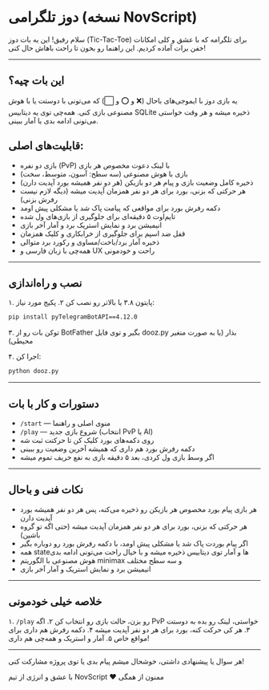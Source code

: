 # دوز تلگرامی (نسخه NovScript)

سلام رفیق! این یه بات دوز (Tic-Tac-Toe) برای تلگرامه که با عشق و کلی امکانات خفن برات آماده کردیم. این راهنما رو بخون تا راحت باهاش حال کنی!

---

## این بات چیه؟

یه بازی دوز با ایموجی‌های باحال (❌ و ⭕ و ⬜️) که می‌تونی با دوستت یا با هوش مصنوعی بازی کنی. همه‌چی توی یه دیتابیس SQLite ذخیره میشه و هر وقت خواستی می‌تونی ادامه بدی یا آمار ببینی.

## قابلیت‌های اصلی:

* بازی دو نفره (PvP) با لینک دعوت مخصوص هر بازی
* بازی با هوش مصنوعی (سه سطح: آسون، متوسط، سخت)
* ذخیره کامل وضعیت بازی و پیام هر دو بازیکن (هر دو نفر همیشه بورد آپدیت دارن)
* هر حرکتی که بزنی، بورد برای هر دو نفر همزمان آپدیت میشه (دیگه لازم نیست رفرش بزنی)
* دکمه رفرش بورد برای مواقعی که پیامت پاک شد یا مشکلی پیش اومد
* تایم‌اوت ۵ دقیقه‌ای برای جلوگیری از بازی‌های ول شده
* انیمیشن برد و نمایش استریک برد و آمار آخر بازی
* قفل ضد اسپم برای جلوگیری از خرابکاری و کلیک همزمان
* ذخیره آمار برد/باخت/مساوی و رکورد برد متوالی
* همه‌چی با زبان فارسی و UX راحت و خودمونی

---

## نصب و راه‌اندازی

۱. پایتون ۳.۸ یا بالاتر رو نصب کن
۲. پکیج مورد نیاز:

```bash
pip install pyTelegramBotAPI==4.12.0
```

۳. توکن بات رو از BotFather بگیر و توی فایل dooz.py بذار (یا به صورت متغیر محیطی)

۴. اجرا کن:

```bash
python dooz.py
```

---

## دستورات و کار با بات

* `/start` — منوی اصلی و راهنما
* `/play` — شروع بازی جدید (انتخاب PvP یا AI)
* روی دکمه‌های بورد کلیک کن تا حرکتت ثبت شه
* دکمه رفرش بورد هم داری که همیشه آخرین وضعیت رو ببینی
* اگر وسط بازی ول کردی، بعد ۵ دقیقه بازی به نفع حریف تموم میشه

---

## نکات فنی و باحال

* هر بازی پیام بورد مخصوص هر بازیکن رو ذخیره می‌کنه، پس هر دو نفر همیشه بورد آپدیت دارن
* هر حرکتی که بزنی، بورد برای هر دو نفر همزمان آپدیت میشه (حتی اگه تو گروه باشین)
* اگر پیام بوردت پاک شد یا مشکلی پیش اومد، با دکمه رفرش بورد رو دوباره بگیر
* همه stateها و آمار توی دیتابیس ذخیره میشه و با خیال راحت می‌تونی ادامه بدی
* هوش مصنوعی با الگوریتم minimax و سه سطح مختلف
* انیمیشن برد و نمایش استریک و آمار آخر بازی

---

## خلاصه خیلی خودمونی

۱. `/play` رو بزن، حالت بازی رو انتخاب کن
۲. اگه PvP خواستی، لینک رو بده به دوستت
۳. هر کی حرکت کنه، بورد برای هر دو نفر آپدیت میشه
۴. دکمه رفرش هم داری برای مواقع خاص
۵. آمار و استریک و همه‌چی هم داری!

---

هر سوال یا پیشنهادی داشتی، خوشحال میشم پیام بدی یا توی پروژه مشارکت کنی!

با عشق و انرژی از تیم NovScript ❤️
ممنون از همگی
